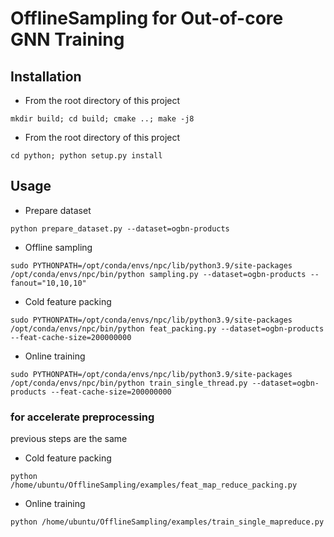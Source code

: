 # OfflineSampling for Out-of-core GNN Training

## Installation

* From the root directory of this project

```
mkdir build; cd build; cmake ..; make -j8
```

* From the root directory of this project

```
cd python; python setup.py install
```

## Usage

* Prepare dataset

```shell
python prepare_dataset.py --dataset=ogbn-products
```

* Offline sampling

```shell
sudo PYTHONPATH=/opt/conda/envs/npc/lib/python3.9/site-packages /opt/conda/envs/npc/bin/python sampling.py --dataset=ogbn-products --fanout="10,10,10"
```

* Cold feature packing

```shell
sudo PYTHONPATH=/opt/conda/envs/npc/lib/python3.9/site-packages /opt/conda/envs/npc/bin/python feat_packing.py --dataset=ogbn-products --feat-cache-size=200000000
```

* Online training

```shell
sudo PYTHONPATH=/opt/conda/envs/npc/lib/python3.9/site-packages /opt/conda/envs/npc/bin/python train_single_thread.py --dataset=ogbn-products --feat-cache-size=200000000
```

### for accelerate preprocessing
previous steps are the same

* Cold feature packing

```shell
python /home/ubuntu/OfflineSampling/examples/feat_map_reduce_packing.py
```

* Online training

```shell
python /home/ubuntu/OfflineSampling/examples/train_single_mapreduce.py
```